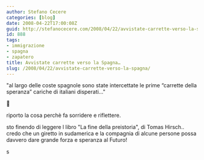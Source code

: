 ```yaml
---
author: Stefano Cecere
categories: [blog]
date: 2008-04-22T17:00:08Z
guid: http://stefanocecere.com/2008/04/22/avvistate-carrette-verso-la-spagna/
id: 888
tags:
- immigrazione
- spagna
- zapatero
title: Avvistate carrette verso la Spagna…
slug: /2008/04/22/avvistate-carrette-verso-la-spagna/
---
```


"al largo delle coste spagnole sono state intercettate le prime “carrette della speranza” cariche di italiani disperati…"

🙂

riporto la cosa perchè fa sorridere e riflettere.

sto finendo di leggere l libro "La fine della preistoria", di Tomas Hirsch.. credo che un giretto in sudamerica e la compagnia di alcune persone possa davvero dare grande forza e speranza al Futuro!

s